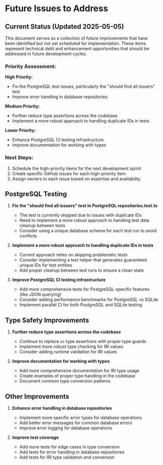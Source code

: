 # Future Issues to Address

## Current Status (Updated 2025-05-05)

This document serves as a collection of future improvements that have been identified but not yet scheduled for implementation. These items represent technical debt and enhancement opportunities that should be addressed in future development cycles.

### Priority Assessment:

**High Priority:**
- Fix the PostgreSQL test issues, particularly the "should find all issuers" test
- Improve error handling in database repositories

**Medium Priority:**
- Further reduce type assertions across the codebase
- Implement a more robust approach to handling duplicate IDs in tests

**Lower Priority:**
- Enhance PostgreSQL CI testing infrastructure
- Improve documentation for working with types

### Next Steps:
1. Schedule the high-priority items for the next development sprint
2. Create specific GitHub issues for each high-priority item
3. Assign owners to each issue based on expertise and availability

## PostgreSQL Testing

1. **Fix the "should find all issuers" test in PostgreSQL repositories.test.ts**
   - The test is currently skipped due to issues with duplicate IDs
   - Need to implement a more robust approach to handling test data cleanup between tests
   - Consider using a unique database schema for each test run to avoid conflicts

2. **Implement a more robust approach to handling duplicate IDs in tests**
   - Current approach relies on skipping problematic tests
   - Consider implementing a test helper that generates guaranteed unique IDs for test entities
   - Add proper cleanup between test runs to ensure a clean state

3. **Improve PostgreSQL CI testing infrastructure**
   - Add more comprehensive tests for PostgreSQL-specific features (like JSON querying)
   - Consider adding performance benchmarks for PostgreSQL vs SQLite
   - Implement parallel CI for both PostgreSQL and SQLite testing

## Type Safety Improvements

1. **Further reduce type assertions across the codebase**
   - Continue to replace `as` type assertions with proper type guards
   - Implement more robust type checking for IRI values
   - Consider adding runtime validation for IRI values

2. **Improve documentation for working with types**
   - Add more comprehensive documentation for IRI type usage
   - Create examples of proper type handling in the codebase
   - Document common type conversion patterns

## Other Improvements

1. **Enhance error handling in database repositories**
   - Implement more specific error types for database operations
   - Add better error messages for common database errors
   - Improve error logging for database operations

2. **Improve test coverage**
   - Add more tests for edge cases in type conversion
   - Add tests for error handling in database repositories
   - Add tests for IRI type validation and conversion
